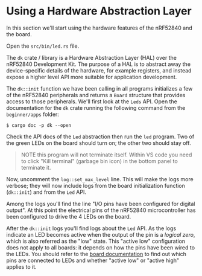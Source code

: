 # Using a Hardware Abstraction Layer

In this section we'll start using the hardware features of the nRF52840 and the board.

Open the `src/bin/led.rs` file.

The `dk` crate / library is a Hardware Abstraction Layer (HAL) over the nRF52840 Development Kit. The purpose of a HAL is to abstract away the device-specific details of the hardware, for example registers, and instead expose a higher level API more suitable for application development.

The `dk::init` function we have been calling in all programs initializes a few of the nRF52840 peripherals and returns a `Board` structure that provides access to those peripherals. We'll first look at the `Leds` API. Open the documentation for the `dk` crate running the following command from the `beginner/apps` folder:

``` console
$ cargo doc -p dk --open
```

Check the API docs of the `Led` abstraction then run the `led` program. Two of the green LEDs on the board should turn on; the other two should stay off.

> NOTE this program will not terminate itself. Within VS code you need to click "Kill terminal" (garbage bin icon) in the bottom panel to terminate it.

Now, uncomment the `log::set_max_level` line. This will make the logs more verbose; they will now include logs from the board initialization function (`dk::init`) and from the `Led` API.

Among the logs you'll find the line "I/O pins have been configured for digital output". At this point the electrical pins of the nRF52840 microcontroller has been configured to drive the 4 LEDs on the board.

After the `dk::init` logs you'll find logs about the `Led` API. As the logs indicate an LED becomes active when the output of the pin is a *logical zero*, which is also referred as the "low" state. This "active low" configuration does not apply to all boards: it depends on how the pins have been wired to the LEDs. You should refer to the [board documentation] to find out which pins are connected to LEDs and whether "active low" or "active high" applies to it.

[board documentation]: https://infocenter.nordicsemi.com/index.jsp?topic=%2Fug_nrf52840_dk%2FUG%2Fnrf52840_DK%2Fintro.html